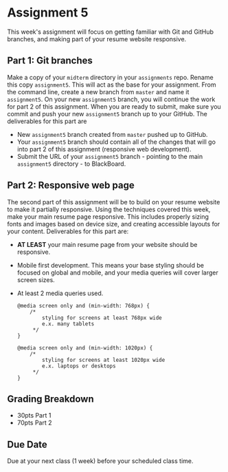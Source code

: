 # Assignment 5
This week's assignment will focus on getting familiar with Git and GitHub branches, and making part of your resume website responsive.

## Part 1: Git branches
Make a copy of your `midterm` directory in your `assignments` repo.  Rename this copy `assignment5`.  This will act as the base for your assignment.  From the command line, create a new branch from `master` and name it `assignment5`.  On your new `assignment5` branch, you will continue the work for part 2 of this assignment.  When you are ready to submit, make sure you commit and push your new `assignment5` branch up to your GitHub.  The deliverables for this part are

- New `assignment5` branch created from `master` pushed up to GitHub.
- Your `assignment5` branch should contain all of the changes that will go into part 2 of this assignment (responsive web development).
- Submit the URL of your `assignment5` branch - pointing to the main `assignment5` directory - to BlackBoard.

## Part 2: Responsive web page
The second part of this assignment will be to build on your resume website to make it partially responsive.  Using the techniques covered this week, make your main resume page responsive.  This includes properly sizing fonts and images based on device size, and creating accessible layouts for your content.  Deliverables for this part are:

- **AT LEAST** your main resume page from your website should be responsive.
- Mobile first development.  This means your base styling should be focused on global and mobile, and your media queries will cover larger screen sizes.
- At least 2 media queries used.

	```
	@media screen only and (min-width: 768px) {
		/*
			styling for screens at least 768px wide
			e.x. many tablets
		 */
	}

	@media screen only and (min-width: 1020px) {
		/*
			styling for screens at least 1020px wide
			e.x. laptops or desktops
		 */
	}
	```

## Grading Breakdown
- 30pts Part 1
- 70pts Part 2

## Due Date
Due at your next class (1 week) before your scheduled class time.